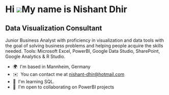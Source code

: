 Hi ![](https://user-images.githubusercontent.com/18350557/176309783-0785949b-9127-417c-8b55-ab5a4333674e.gif)My name is Nishant Dhir
====================================================================================================================================

Data Visualization Consultant
-------------------------------------

Junior Business Analyst with proficiency in visualization and data tools with the goal of solving business problems and helping people acquire the skills needed. Tools: Microsoft Excel, PowerBI, Google Data Studio, SharePoint, Google Analytics & R Studio.

*   🌍  I'm based in Mannheim, Germany
*   ✉️  You can contact me at [nishant-dhir@hotmail.com](mailto:nishant-dhir@hotmail.com)
*   🧠  I'm learning SQL.
*   🤝  I'm open to collaborating on PowerBI projects
